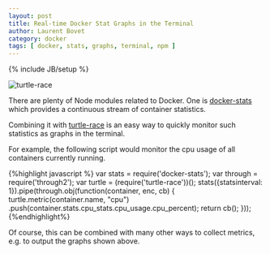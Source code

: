 ```yaml
---
layout: post
title: Real-time Docker Stat Graphs in the Terminal  
author: Laurent Bovet
category: docker
tags: [ docker, stats, graphs, terminal, npm ]
---
```

{% include JB/setup %}

![turtle-race](https://cloud.githubusercontent.com/assets/692124/12593996/2566ab4e-c474-11e5-8d24-bf0b5da0108f.gif)

There are plenty of Node modules related to Docker. One is [docker-stats](https://www.npmjs.com/package/docker-stats) which provides a continuous stream of container statistics.

Combining it with [turtle-race](https://www.npmjs.com/package/turtle-race) is an easy way to quickly monitor such statistics as graphs in the terminal.

For example, the following script would monitor the cpu usage of all containers currently running.

{%highlight javascript %}
var stats = require('docker-stats');
var through = require('through2');
var turtle = (require('turtle-race'))();
stats({statsinterval: 1}).pipe(through.obj(function(container, enc, cb) {
  turtle.metric(container.name, "cpu")
    .push(container.stats.cpu_stats.cpu_usage.cpu_percent);
  return cb();
}));
{%endhighlight%}

Of course, this can be combined with many other ways to collect metrics, e.g. to output the graphs shown above.
